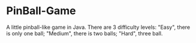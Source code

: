 # PinBall-Game
A little pinball-like game in Java.
There are 3 difficulty levels: "Easy", there is only one ball; "Medium", there is two balls; "Hard", three ball.

